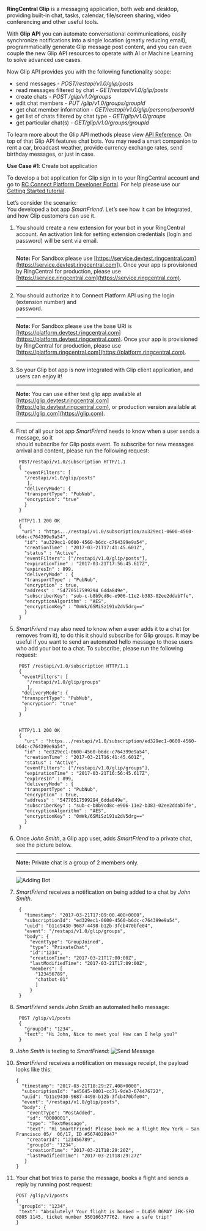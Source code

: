 **RingCentral Glip** is a messaging application, both web and desktop, providing built-in chat, tasks, calendar, file/screen sharing, video conferencing and other useful tools.

With **Glip API** you can automate conversational communications, easily synchronize notifications into a single location (greatly reducing email), programmatically generate Glip message post content, and you can even couple the new Glip API resources to operate with AI or Machine Learning to solve advanced use cases.

Now Glip API provides you with the following functionality scope:

- send messages  - *POST/restapi/v1.0/glip/posts*
- read messages filtered by chat  - *GET/restapi/v1.0/glip/posts*
- create chats - *POST /glip/v1.0/groups*
- edit chat members  - *PUT /glip/v1.0/groups/groupId*
- get chat member information - *GET/restapi/v1.0/glip/persons/personId*
- get list of chats filtered by chat type - *GET/glip/v1.0/groups*
- get particular chat(s) - *GET/glip/v1.0/groups/groupId*

To learn more about the Glip API methods please view [API Reference](https://developers.ringcentral.com/api-docs/latest/index.html). 
On top of that Glip API features chat bots. You may need a smart companion to rent a car, broadcast weather, provide currency exchange rates, send birthday messages, or just in case.

**Use Case #1**: Create bot application

To develop a bot application for Glip sign in to your RingCentral account and go to [RC Connect Platform Developer Portal](https://developers.ringcentral.com/my-account.html#/applications). For help please use our [Getting Started tutorial](https://developers.ringcentral.com/library/getting-started.html).

Let’s consider the scenario:  
You developed a bot app *SmartFriend*. Let’s see how it can be integrated, and how Glip customers can use it.

1.  You should create a new extension for your bot in your RingCentral account. An activation 
    link for setting extension credentials (login and password) will be sent via email.

    ---

    **Note:** For Sandbox please use [https://service.devtest.ringcentral.com](https://service.devtest.ringcentral.com]). Once your app is provisioned by RingCentral for production, please use [https://service.ringcentral.com](https://service.ringcentral.com).

    --- 

2.  You should authorize it to Connect Platform API using the login (extension number) and       
    password.

    ---
    
    **Note:** For Sandbox please use the base URI is [https://platform.devtest.ringcentral.com](https://platform.devtest.ringcentral.com). Once your app is provisioned by RingCentral for production, please use [https://platform.ringcentral.com](https://platform.ringcentral.com).
    
    ---

3.  So your Glip bot app is now integrated with Glip client application, and users can enjoy it!
    
    ---

    **Note:** You can use either test glip app available at [https://glip.devtest.ringcentral.com](https://glip.devtest.ringcentral.com), or production version available at [https://glip.com](https://glip.com).

    ---


4. First of all your bot app *SmartFriend* needs to know when a user sends a message, so it  
   should subscribe for Glip posts event. To subscribe for new messages arrival and content, please run the following request:


        POST/restapi/v1.0/subscription HTTP/1.1
        {
          "eventFilters": [
          "/restapi/v1.0/glip/posts"
           ],
          "deliveryMode": {
          "transportType": "PubNub",
          "encryption": "true"
          }
        }

        HTTP/1.1 200 OK
        {
         "uri" : "https.../restapi/v1.0/subscription/au329ec1-0600-4560-b6dc-c764399e9a54",
          "id": "au329ec1-0600-4560-b6dc-c764399e9a54",
          "creationTime" : "2017-03-21T17:41:45.601Z",
          "status" : "Active",
          "eventFilters": ["/restapi/v1.0/glip/posts"],
          "expirationTime" : "2017-03-21T17:56:45.617Z",
          "expiresIn" : 899,
          "deliveryMode" : {
          "transportType" : "PubNub",
          "encryption" : true,
          "address" : "54770517599294_6dda849e",
          "subscriberKey": "sub-c-b8b9cd8c-e906-11e2-b383-02ee2ddab7fe",
          "encryptionAlgorithm" : "AES",
          "encryptionKey" : "0mWk/6SMiSz191u2dV5drg=="
          }
        }
    


5. *SmartFriend* may also need to know when a user adds it to a chat (or removes from it), to do 
    this it should subscribe for Glip groups. It may be useful if you want to send an automated hello message to those users who add your bot to a chat. To subscribe, please run the following request:
  
    
        POST /restapi/v1.0/subscription HTTP/1.1
        {
         "eventFilters": [
           "/restapi/v1.0/glip/groups"
           ],
         "deliveryMode": {
         "transportType": "PubNub",
         "encryption": "true"
          }
        }


        HTTP/1.1 200 OK
        {
          "uri" : "https.../restapi/v1.0/subscription/ed329ec1-0600-4560-b6dc-c764399e9a54",
          "id" : "ed329ec1-0600-4560-b6dc-c764399e9a54",
          "creationTime" : "2017-03-21T16:41:45.601Z",
          "status" : "Active",
          "eventFilters": ["/restapi/v1.0/glip/groups"],
          "expirationTime" : "2017-03-21T16:56:45.617Z",
          "expiresIn" : 899,
          "deliveryMode" : {
          "transportType" : "PubNub",
          "encryption" : true,
          "address" : "54770517599294_6dda849e",
          "subscriberKey" : "sub-c-b8b9cd8c-e906-11e2-b383-02ee2ddab7fe",
          "encryptionAlgorithm" : "AES",
          "encryptionKey" : "0mWk/6SMiSz191u2dV5drg=="
          }
        } 
    


6. Once *John Smith*, a Glip app user, adds *SmartFriend* to a private chat, see the picture 
   below.

   ---

   **Note:** Private chat is a group of 2 members only.

   ---
   
   ![Adding Bot](img/smartfriend.png)


7. *SmartFriend* receives a notification on being added to a chat by *John Smith*.

    
        {
          "timestamp": "2017-03-21T17:09:00.408+0000",
          "subscriptionId": "ed329ec1-0600-4560-b6dc-c764399e9a54",
          "uuid": "b11c9430-9687-4498-b12b-3fcb470bfe04",
          "event": "/restapi/v1.0/glip/groups",
          "body": {
            "eventType": "GroupJoined",
            "type": "PrivateChat",
            "id":"1234",
            "creationTime": "2017-03-21T17:00:00Z",
            "lastModifiedTime": "2017-03-21T17:09:00Z",
            "members": [
              "123456789",
              "chatbot-01"
              ]
            }
        }


8. *SmartFriend* sends *John Smith* an automated hello message:

    
        POST /glip/v1/posts
        {
          "groupId": "1234",
          "text": "Hi John, Nice to meet you! How can I help you?"
        }
    


9. *John Smith* is texting to *SmartFriend*:
   ![Send Message](img/smartfriendmessage.png)


10. *SmartFriend* receives a notification on message receipt, the payload looks like this:
  
      
        {
          "timestamp": "2017-03-21T18:29:27.408+0000",
          "subscriptionId": "a45645-0001-cc71-9de3-674476722",
          "uuid": "b11c9430-9687-4498-b12b-3fcb470bfe04",
          "event": "/restapi/v1.0/glip/posts",
          "body": {
            "eventType": "PostAdded",
            "id": "0000001",
            "type": "TextMessage",
            "text": "Hi SmartFriend! Please book me a flight New York – San Francisco 05/  06/17, ID #5674028947"
            "creatorId": "123456789",
            "groupId": "1234",
            "creationTime": "2017-03-21T18:29:20Z",
            "lastModifiedTime": "2017-03-21T18:29:27Z"
           }
        }


11. Your chat bot tries to parse the message, books a flight and sends a reply by running post
    request:

    
        POST /glip/v1/posts
        {
         "groupId": "1234",
         "text": "Absolutely! Your flight is booked – DL459 06MAY JFK-SFO 0805 1145, ticket number 550166377762. Have a safe trip!"
        }
    
